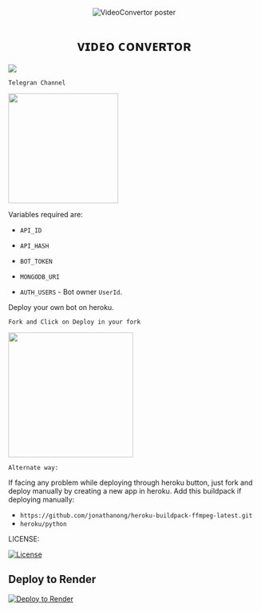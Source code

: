<p align="center">
  <img src="./LOCAL/Wavy_Lst-14_Single-06.jpg" alt="VideoConvertor poster">
</p>
<h1 align="center">
  <b>ᴠɪᴅᴇᴏ ᴄᴏɴᴠᴇʀᴛᴏʀ</b>
</h1>


<p align="left"><a href="https://t.me/shadw_bots"><img src="https://github-readme-stats.vercel.app/api/pin?username=mohamedyhenno&show_icons=true&theme=dracula&hide_border=true&repo=VideoConvertor"></a></p>

`Telegran Channel`
<p><a href="https://t.me/shadw_bots"> <img src="https://img.shields.io/badge/Telegram-Join%20Channel-gold?style=for-the-badge&logo=telegram" width="220"/></a></p>

Variables required are:
* `API_ID`

* `API_HASH`

* `BOT_TOKEN`

* `MONGODB_URI`

* `AUTH_USERS` - Bot owner `UserId`.

Deploy your own bot on heroku.

`Fork and Click on Deploy in your fork`
<p><a href="https://heroku.com/deploy?template=https://github.com/a7med/Enigma/"> <img src="https://img.shields.io/badge/Deploy%20To%20Heroku-black?style=for-the-badge&logo=heroku" width="250"/></a></p>

`Alternate way:`

If facing any problem while deploying through heroku button, just fork and deploy manually by creating a new app in heroku.
Add this buildpack if deploying manually: 
- `https://github.com/jonathanong/heroku-buildpack-ffmpeg-latest.git`
- `heroku/python`

LICENSE:

[![License](https://www.gnu.org/graphics/gplv3-127x51.png)](LICENSE)


## Deploy to Render

[![Deploy to Render](https://render.com/images/deploy-to-render-button.svg)](https://render.com/deploy?repo=https://github.com/render-bec/Enc-Web/tree/main)